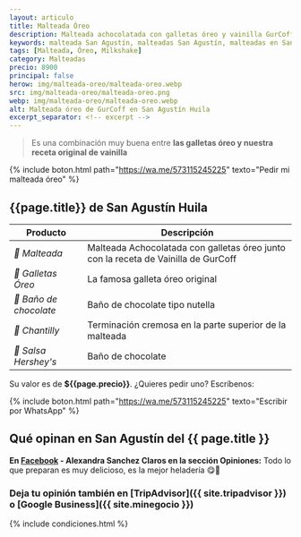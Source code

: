 ```yaml
---
layout: articulo
title: Malteada Óreo
description: Malteada achocolatada con galletas óreo y vainilla GurCoff, baño de chocolate tipo nutella.
keywords: malteada San Agustín, malteadas San Agustín, malteadas en San Agustín, malteada San Agustin, malteadas San Agustin
tags: [Malteada, Óreo, Milkshake]
category: Malteadas
precio: 8900
principal: false
herow: img/malteada-oreo/malteada-oreo.webp
src: img/malteada-oreo/malteada-oreo.png
webp: img/malteada-oreo/malteada-oreo.webp
alt: Malteada óreo de GurCoff en San Agustín Huila
excerpt_separator: <!-- excerpt -->
---
```

>Es una combinación muy buena entre **las galletas óreo y nuestra receta original de vainilla**
<!-- excerpt -->

{% include boton.html path="https://wa.me/573115245225" texto="Pedir mi malteada óreo" %}

## {{page.title}} de San Agustín Huila

| Producto | Descripción |
| ----------- | ------ |
| *🥤 Malteada* | Malteada Achocolatada con galletas óreo junto con la receta de Vainilla de GurCoff |
| *🍪 Galletas Óreo* | La famosa galleta óreo original |
| *🍫 Baño de chocolate* | Baño de chocolate tipo nutella |
| *🧁 Chantilly* | Terminación cremosa en la parte superior de la malteada |
| *🍫 Salsa Hershey's* | Baño de chocolate |

Su valor es de **${{page.precio}}**. ¿Quieres pedir uno? Escríbenos:

{% include boton.html path="https://wa.me/573115245225" texto="Escribir por WhatsApp" %}

## Qué opinan en San Agustín del {{ page.title }}

**En [Facebook]({{site.facebook}}) - Alexandra Sanchez Claros en la sección Opiniones:** Todo lo que preparan es muy delicioso, es la mejor heladería 😋🤤

### Deja tu opinión también en [TripAdvisor]({{ site.tripadvisor }}) o [Google Business]({{ site.minegocio }})

{% include condiciones.html %}
